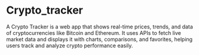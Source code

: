 # Crypto_tracker
A Crypto Tracker is a web app that shows real-time prices, trends, and data of cryptocurrencies like Bitcoin and Ethereum. It uses APIs to fetch live market data and displays it with charts, comparisons, and favorites, helping users track and analyze crypto performance easily.
